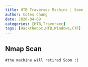```yaml
---
title: HTB Traverxec Machine | Soon
author: Cotes Chung
date: 2020-04-09 
categories: [HTB,Traverxec]
tags: [Hackthebox,HTB,Windows,CTF]
---
```


## Nmap Scan

```
#the machine will retired Soon :)
````

